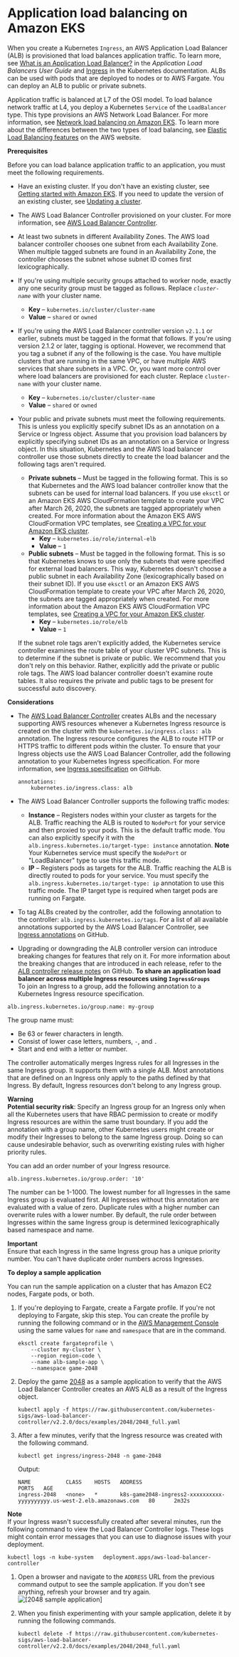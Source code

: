 # Application load balancing on Amazon EKS<a name="alb-ingress"></a>

When you create a Kubernetes `Ingress`, an AWS Application Load Balancer \(ALB\) is provisioned that load balances application traffic\. To learn more, see [What is an Application Load Balancer?](https://docs.aws.amazon.com/elasticloadbalancing/latest/application/introduction.html) in the *Application Load Balancers User Guide* and [Ingress](https://kubernetes.io/docs/concepts/services-networking/ingress/) in the Kubernetes documentation\. ALBs can be used with pods that are deployed to nodes or to AWS Fargate\. You can deploy an ALB to public or private subnets\.

Application traffic is balanced at L7 of the OSI model\. To load balance network traffic at L4, you deploy a Kubernetes `Service` of the `LoadBalancer` type\. This type provisions an AWS Network Load Balancer\. For more information, see [Network load balancing on Amazon EKS](network-load-balancing.md)\. To learn more about the differences between the two types of load balancing, see [Elastic Load Balancing features](http://aws.amazon.com/elasticloadbalancing/features/) on the AWS website\. 

**Prerequisites**

Before you can load balance application traffic to an application, you must meet the following requirements\.
+ Have an existing cluster\. If you don't have an existing cluster, see [Getting started with Amazon EKS](getting-started.md)\. If you need to update the version of an existing cluster, see [Updating a cluster](update-cluster.md)\.
+ The AWS Load Balancer Controller provisioned on your cluster\. For more information, see [AWS Load Balancer Controller](aws-load-balancer-controller.md)\.
+ At least two subnets in different Availability Zones\. The AWS load balancer controller chooses one subnet from each Availability Zone\. When multiple tagged subnets are found in an Availability Zone, the controller chooses the subnet whose subnet ID comes first lexicographically\.
+ If you're using multiple security groups attached to worker node, exactly any one security group must be tagged as follows\. Replace *`cluster-name`* with your cluster name\.  
  + **Key** – `kubernetes.io/cluster/cluster-name`
  + **Value** – `shared` or `owned`
+ If you're using the AWS Load Balancer controller version `v2.1.1` or earlier, subnets must be tagged in the format that follows\. If you're using version 2\.1\.2 or later, tagging is optional\. However, we recommend that you tag a subnet if any of the following is the case\. You have multiple clusters that are running in the same VPC, or have multiple AWS services that share subnets in a VPC\. Or, you want more control over where load balancers are provisioned for each cluster\. Replace `cluster-name` with your cluster name\.
  + **Key** – `kubernetes.io/cluster/cluster-name`
  + **Value** – `shared` or `owned`
+ Your public and private subnets must meet the following requirements\. This is unless you explicitly specify subnet IDs as an annotation on a Service or Ingress object\. Assume that you provision load balancers by explicitly specifying subnet IDs as an annotation on a Service or Ingress object\. In this situation, Kubernetes and the AWS load balancer controller use those subnets directly to create the load balancer and the following tags aren't required\.
  + **Private subnets** – Must be tagged in the following format\. This is so that Kubernetes and the AWS load balancer controller know that the subnets can be used for internal load balancers\. If you use `eksctl` or an Amazon EKS AWS CloudFormation template to create your VPC after March 26, 2020, the subnets are tagged appropriately when created\. For more information about the Amazon EKS AWS CloudFormation VPC templates, see [Creating a VPC for your Amazon EKS cluster](create-public-private-vpc.md)\.
    + **Key** – `kubernetes.io/role/internal-elb`
    + **Value** – `1`
  + **Public subnets** – Must be tagged in the following format\. This is so that Kubernetes knows to use only the subnets that were specified for external load balancers\. This way, Kubernetes doesn't choose a public subnet in each Availability Zone \(lexicographically based on their subnet ID\)\. If you use `eksctl` or an Amazon EKS AWS CloudFormation template to create your VPC after March 26, 2020, the subnets are tagged appropriately when created\. For more information about the Amazon EKS AWS CloudFormation VPC templates, see [Creating a VPC for your Amazon EKS cluster](create-public-private-vpc.md)\.
    + **Key** – `kubernetes.io/role/elb`
    + **Value** – `1`

  If the subnet role tags aren't explicitly added, the Kubernetes service controller examines the route table of your cluster VPC subnets\. This is to determine if the subnet is private or public\. We recommend that you don't rely on this behavior\. Rather, explicitly add the private or public role tags\. The AWS load balancer controller doesn't examine route tables\. It also requires the private and public tags to be present for successful auto discovery\.

**Considerations**
+ The [AWS Load Balancer Controller](https://github.com/kubernetes-sigs/aws-load-balancer-controller) creates ALBs and the necessary supporting AWS resources whenever a Kubernetes Ingress resource is created on the cluster with the `kubernetes.io/ingress.class: alb` annotation\. The Ingress resource configures the ALB to route HTTP or HTTPS traffic to different pods within the cluster\. To ensure that your Ingress objects use the AWS Load Balancer Controller, add the following annotation to your Kubernetes Ingress specification\. For more information, see [Ingress specification](https://kubernetes-sigs.github.io/aws-load-balancer-controller/v2.1/guide/ingress/spec/) on GitHub\.

  ```
  annotations:
      kubernetes.io/ingress.class: alb
  ```
+ The AWS Load Balancer Controller supports the following traffic modes:
  + **Instance** – Registers nodes within your cluster as targets for the ALB\. Traffic reaching the ALB is routed to `NodePort` for your service and then proxied to your pods\. This is the default traffic mode\. You can also explicitly specify it with the `alb.ingress.kubernetes.io/target-type: instance` annotation\.
**Note**  
Your Kubernetes service must specify the `NodePort` or "LoadBalancer" type to use this traffic mode\.
  + **IP** – Registers pods as targets for the ALB\. Traffic reaching the ALB is directly routed to pods for your service\. You must specify the `alb.ingress.kubernetes.io/target-type: ip` annotation to use this traffic mode\. The IP target type is required when target pods are running on Fargate\.
+ To tag ALBs created by the controller, add the following annotation to the controller: `alb.ingress.kubernetes.io/tags`\. For a list of all available annotations supported by the AWS Load Balancer Controller, see [Ingress annotations](https://kubernetes-sigs.github.io/aws-load-balancer-controller/v2.1/guide/ingress/annotations/) on GitHub\.
+ Upgrading or downgrading the ALB controller version can introduce breaking changes for features that rely on it\. For more information about the breaking changes that are introduced in each release, refer to the [ALB controller release notes](https://github.com/kubernetes-sigs/aws-load-balancer-controller/releases) on GitHub\.
<a name="alb-ingress-groups"></a>
**To share an application load balancer across multiple Ingress resources using `IngressGroups`**  
To join an Ingress to a group, add the following annotation to a Kubernetes Ingress resource specification\. 

```
alb.ingress.kubernetes.io/group.name: my-group
```

The group name must:
+ Be 63 or fewer characters in length\.
+ Consist of lower case letters, numbers, `-`, and `.`
+ Start and end with a letter or number\.

The controller automatically merges Ingress rules for all Ingresses in the same Ingress group\. It supports them with a single ALB\. Most annotations that are defined on an Ingress only apply to the paths defined by that Ingress\. By default, Ingress resources don't belong to any Ingress group\.

**Warning**  
**Potential security risk**: Specify an Ingress group for an Ingress only when all the Kubernetes users that have RBAC permission to create or modify Ingress resources are within the same trust boundary\. If you add the annotation with a group name, other Kubernetes users might create or modify their Ingresses to belong to the same Ingress group\. Doing so can cause undesirable behavior, such as overwriting existing rules with higher priority rules\. 

You can add an order number of your Ingress resource\.

```
alb.ingress.kubernetes.io/group.order: '10'
```

The number can be 1\-1000\. The lowest number for all Ingresses in the same Ingress group is evaluated first\. All Ingresses without this annotation are evaluated with a value of zero\. Duplicate rules with a higher number can overwrite rules with a lower number\. By default, the rule order between Ingresses within the same Ingress group is determined lexicographically based namespace and name\.

**Important**  
Ensure that each Ingress in the same Ingress group has a unique priority number\. You can't have duplicate order numbers across Ingresses\.

**To deploy a sample application**

You can run the sample application on a cluster that has Amazon EC2 nodes, Fargate pods, or both\.

1. If you're deploying to Fargate, create a Fargate profile\. If you're not deploying to Fargate, skip this step\. You can create the profile by running the following command or in the [AWS Management Console](fargate-profile.md#create-fargate-profile) using the same values for `name` and `namespace` that are in the command\.

   ```
   eksctl create fargateprofile \
       --cluster my-cluster \
       --region region-code \
       --name alb-sample-app \
       --namespace game-2048
   ```

1. Deploy the game [2048](https://play2048.co/) as a sample application to verify that the AWS Load Balancer Controller creates an AWS ALB as a result of the Ingress object\. 

   ```
   kubectl apply -f https://raw.githubusercontent.com/kubernetes-sigs/aws-load-balancer-controller/v2.2.0/docs/examples/2048/2048_full.yaml
   ```

1. After a few minutes, verify that the Ingress resource was created with the following command\.

   ```
   kubectl get ingress/ingress-2048 -n game-2048
   ```

   Output:

   ```
   NAME           CLASS    HOSTS   ADDRESS                                                                   PORTS   AGE
   ingress-2048   <none>   *       k8s-game2048-ingress2-xxxxxxxxxx-yyyyyyyyyy.us-west-2.elb.amazonaws.com   80      2m32s
   ```
**Note**  
If your Ingress wasn't successfully created after several minutes, run the following command to view the Load Balancer Controller logs\. These logs might contain error messages that you can use to diagnose issues with your deployment\.  

   ```
   kubectl logs -n kube-system   deployment.apps/aws-load-balancer-controller
   ```

1. Open a browser and navigate to the `ADDRESS` URL from the previous command output to see the sample application\. If you don't see anything, refresh your browser and try again\.  
![\[2048 sample application\]](http://docs.aws.amazon.com/eks/latest/userguide/images/2048.png)

1. When you finish experimenting with your sample application, delete it by running the following commands\.

   ```
   kubectl delete -f https://raw.githubusercontent.com/kubernetes-sigs/aws-load-balancer-controller/v2.2.0/docs/examples/2048/2048_full.yaml
   ```
